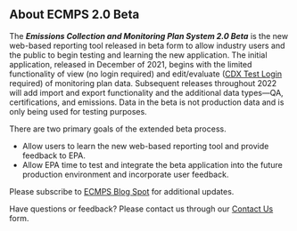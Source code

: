 ## About ECMPS 2.0 Beta #

The **_Emissions Collection and Monitoring Plan System 2.0 Beta_** is the new web-based reporting tool released in beta form to allow industry users and the public to begin testing and learning the new application. The initial application, released in December of 2021, begins with the limited functionality of view (no login required) and edit/evaluate ([CDX Test Login] required) of monitoring plan data. Subsequent releases throughout 2022 will add import and export functionality and the additional data types—QA, certifications, and emissions. Data in the beta is not production data and is only being used for testing purposes.

There are two primary goals of the extended beta process.
- Allow users to learn the new web-based reporting tool and provide feedback to EPA.
- Allow EPA time to test and integrate the beta application into the future production environment and incorporate user feedback.

Please subscribe to [ECMPS Blog Spot] for additional updates.

Have questions or feedback? Please contact us through our [Contact Us] form.

[CDX Test Login]: <https://dev.epacdx.net/FAQ>
[ECMPS Blog Spot]: <https://ecmps.blogspot.com>
[Contact Us]: <https://easey-dev.app.cloud.gov/ecmps/help-support>
